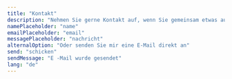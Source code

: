 ```yaml
---
title: "Kontakt"
description: "Nehmen Sie gerne Kontakt auf, wenn Sie gemeinsam etwas aufbauen möchten, eine Frage haben oder einfach nur Kontakt aufnehmen möchten."
namePlaceholder: "name"
emailPlaceholder: "email"
messagePlaceholder: "nachricht"
alternalOption: "Oder senden Sie mir eine E-Mail direkt an"
send: "schicken"
sendMessage: "E -Mail wurde gesendet"
lang: "de"
---
```

